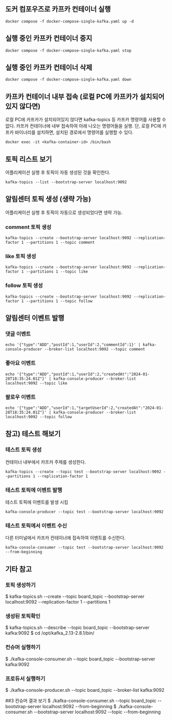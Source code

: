 ## 도커 컴포우즈로 카프카 컨테이너 실행
```
docker compose -f docker-compose-single-kafka.yaml up -d         
```

## 실행 중인 카프카 컨테이너 중지
```
docker compose -f docker-compose-single-kafka.yaml stop  
```

## 실행 중인 카프카 컨테이너 삭제
```
docker compose -f docker-compose-single-kafka.yaml down  
```

## 카프카 컨테이너 내부 접속 (로컬 PC에 카프카가 설치되어있지 않다면)
로컬 PC에 카프카가 설치되어있지 않다면 kafka-topics 등 카프카 명령어를 사용할 수 없다.
카프카 컨테이너에 내부 접속하여 아래 나오는 명령어들을 실행.
단, 로컬 PC에 카프카 바이너리를 설치하면, 설치된 경로에서 명령어를 실행할 수 있다.
```
docker exec -it <kafka-container-id> /bin/bash
```


## 토픽 리스트 보기
어플리케이션 실행 후 토픽이 자동 생성된 것을 확인한다.
```
kafka-topics --list --bootstrap-server localhost:9092
```

## 알림센터 토픽 생성 (생략 가능)
어플리케이션 실행 후 토픽이 자동으로 생성되었다면 생략 가능.

### comment 토픽 생성
```
kafka-topics --create --bootstrap-server localhost:9092 --replication-factor 1 --partitions 1 --topic comment
```
### like 토픽 생성
```
kafka-topics --create --bootstrap-server localhost:9092 --replication-factor 1 --partitions 1 --topic like
```

### follow 토픽 생성
```
kafka-topics --create --bootstrap-server localhost:9092 --replication-factor 1 --partitions 1 --topic follow
```


## 알림센터 이벤트 발행

### 댓글 이벤트
```
echo '{"type":"ADD","postId":1,"userId":2,"commentId":1}' | kafka-console-producer --broker-list localhost:9092 --topic comment
```

### 좋아요 이벤트
```
echo '{"type":"ADD","postId":1,"userId":2,"createdAt":"2024-01-28T18:35:24.01Z"}' | kafka-console-producer --broker-list localhost:9092 --topic like
```

### 팔로우 이벤트
```
echo '{"type":"ADD","userId":1,"targetUserId":2,"createdAt":"2024-01-28T18:35:24.01Z"}' | kafka-console-producer --broker-list localhost:9092 --topic follow
```


## 참고) 테스트 해보기

### 테스트 토픽 생성
컨테이너 내부에서 카프카 주제를 생성한다.

```
kafka-topics --create --topic test --bootstrap-server localhost:9092 --partitions 1 --replication-factor 1
```

### 테스트 토픽에 이벤트 발행
테스트 토픽에 이벤트를 발생 시킴
```
kafka-console-producer --topic test --bootstrap-server localhost:9092
```

### 테스트 토픽에서 이벤트 수신
다른 터미널에서 카프카 컨테이너에 접속하여 이벤트를 수신한다.

```
kafka-console-consumer --topic test --bootstrap-server localhost:9092 --from-beginning
```


## 기타 참고
### 토픽 생성하기
$ kafka-topics.sh --create --topic board_topic --bootstrap-server localhost:9092 --replication-factor 1 --partitions 1

### 생성된 토픽확인
$ kafka-topics.sh --describe --topic board_topic --bootstrap-server kafka:9092
$ cd /opt/kafka_2.13-2.8.1/bin/

### 컨슈머 실행하기
$ ./kafka-console-consumer.sh --topic board_topic --bootstrap-server kafka:9092

### 프로듀서 실행하기
$ ./kafka-console-producer.sh --topic board_topic --broker-list kafka:9092

##3 컨슈머 결과 보기
$ ./kafka-console-consumer.sh --topic board_topic --bootstrap-server localhost:9092 --from-beginning
$ ./kafka-console-consumer.sh --bootstrap-server localhost:9092 --topic <topic-name> --from-beginning